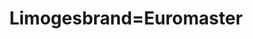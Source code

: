---
title: Limogesbrand=Euromaster
url: /limogesbrand-euromaster/
latitude: 45.825
longitude: 1.273
---